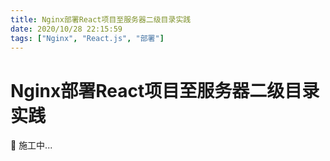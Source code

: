 ```yaml
---
title: Nginx部署React项目至服务器二级目录实践
date: 2020/10/28 22:15:59
tags: ["Nginx", "React.js", "部署"]
---
```


# Nginx部署React项目至服务器二级目录实践

<ClientOnly>
  <display-bar :displayData="$frontmatter"></display-bar>
</ClientOnly>

🚧 施工中...


